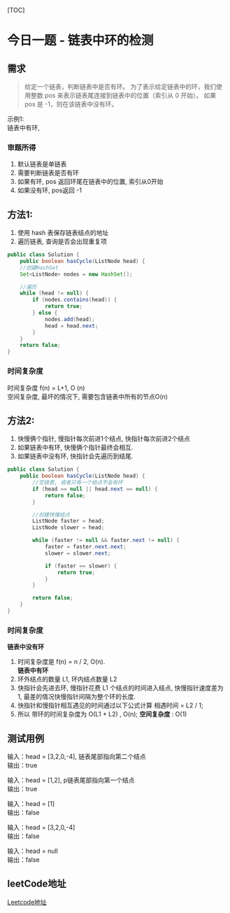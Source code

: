 [TOC]

# 今日一题 - 链表中环的检测

## 需求
> 给定一个链表，判断链表中是否有环。
为了表示给定链表中的环，我们使用整数 pos 来表示链表尾连接到链表中的位置（索引从 0 开始）。 如果 pos 是 -1，则在该链表中没有环。

示例1:   
链表中有环,   

### 审题所得
1. 默认链表是单链表
2. 需要判断链表是否有环
3. 如果有环, pos 返回环尾在链表中的位置, 索引从0开始
4. 如果没有环, pos返回 -1

## 方法1:
1. 使用 hash 表保存链表结点的地址
2. 遍历链表, 查询是否会出现重复项
```Java
public class Solution {
    public boolean hasCycle(ListNode head) {
    //创建HashSet
    Set<ListNode> nodes = new HashSet();

    //遍历
    while (head != null) {
        if (nodes.contains(head)) {
            return true;
        } else {
            nodes.add(head);
            head = head.next;
        }
    }
    return false;
}
```

### 时间复杂度
时间复杂度 f(n) = L+1, O (n)  
空间复杂度, 最坏的情况下, 需要包含链表中所有的节点O(n)  

## 方法2:
1. 快慢俩个指针, 慢指针每次前进1个结点, 快指针每次前进2个结点
2. 如果链表中有环, 快慢俩个指针最终会相互. 
3. 如果链表中没有环, 快指针会先遍历到结尾.

```Java
public class Solution {
    public boolean hasCycle(ListNode head) {
        //空链表, 或者只有一个结点不会有环
        if (head == null || head.next == null) {
            return false;
        }

        //创建快慢结点
        ListNode faster = head;
        ListNode slower = head;

        while (faster != null && faster.next != null) {
            faster = faster.next.next;
            slower = slower.next;

            if (faster == slower) {
                return true;
            } 
        }

        return false;
    }
}
```

### 时间复杂度
**链表中没有环**  
1. 时间复杂度是 f(n) = n / 2, O(n).  
**链表中有环**  
1. 环外结点的数量 L1,  环内结点数量 L2
2. 快指针会先进去环, 慢指针花费 L1 个结点的时间进入结点, 快慢指针速度差为 1, 最差的情况快慢指针间隔为整个环的长度. 
3. 快指针和慢指针相互遇见的时间通过以下公式计算 相遇时间 = L2 / 1;
4. 所以 带环的时间复杂度为 O(L1 + L2) , O(n);
**空间复杂度** : O(1)  

## 测试用例
输入：head = [3,2,0,-4], 链表尾部指向第二个结点  
输出：true  

输入：head = [1,2], p链表尾部指向第一个结点  
输出：true  

输入：head = [1]  
输出：false  

输入：head = [3,2,0,-4]  
输出：false  

输入：head = null  
输出：false  

## leetCode地址
[Leetcode地址](https://leetcode-cn.com/problems/linked-list-cycle/)